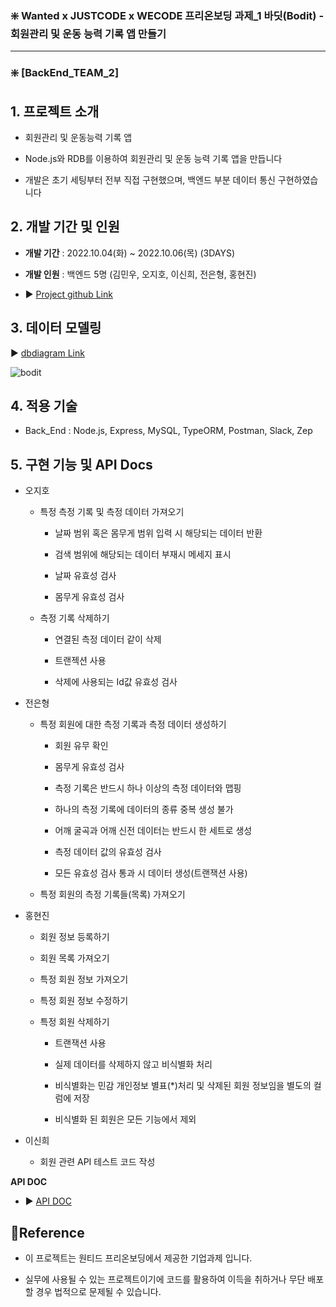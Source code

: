 ### ❇️ Wanted x JUSTCODE x WECODE 프리온보딩 과제_1 바딧(Bodit) - 회원관리 및 운동 능력 기록 앱 만들기

---

### ❇️ [BackEnd_TEAM_2]

##

## 1. 프로젝트 소개

- 회원관리 및 운동능력 기록 앱
  
- Node.js와 RDB를 이용하여 회원관리 및 운동 능력 기록 앱을 만듭니다
  
- 개발은 초기 세팅부터 전부 직접 구현했으며, 백엔드 부분 데이터 통신 구현하였습니다
  

##

## 2. 개발 기간 및 인원

- **개발 기간** : 2022.10.04(화) ~ 2022.10.06(목) (3DAYS)
  
- **개발 인원** : 백엔드 5명 (김민우, 오지호, 이신희, 전은형, 홍현진)
  
- ▶️ [Project github Link](https://github.com/hjz1010/PreOnBoarding_1st_Bodit)
  

##

## 3. 데이터 모델링

▶️ [dbdiagram Link](https://dbdiagram.io/d/633bddcef0018a1c5f8b39d4)

![bodit](https://user-images.githubusercontent.com/107532513/194332330-a70f64be-4d72-4ceb-8499-c2f5730186ae.png)


## 4. 적용 기술

- Back_End : Node.js, Express, MySQL, TypeORM, Postman, Slack, Zep
  

## 5. 구현 기능 및 API Docs
  
  
- 오지호
  
  - 특정 측정 기록 및 측정 데이터 가져오기

    - 날짜 범위 혹은 몸무게 범위 입력 시 해당되는 데이터 반환

    - 검색 범위에 해당되는 데이터 부재시 메세지 표시

    - 날짜 유효성 검사

    - 몸무게 유효성 검사
    
  - 측정 기록 삭제하기 
  
    - 연결된 측정 데이터 같이 삭제

    - 트랜젝션 사용

    - 삭제에 사용되는 Id값 유효성 검사
    
- 전은형

  - 특정 회원에 대한 측정 기록과 측정 데이터 생성하기
  
    - 회원 유무 확인
    
    - 몸무게 유효성 검사

    - 측정 기록은 반드시 하나 이상의 측정 데이터와 맵핑

    - 하나의 측정 기록에 데이터의 종류 중복 생성 불가

    - 어깨 굴곡과 어깨 신전 데이터는 반드시 한 세트로 생성

    - 측정 데이터 값의 유효성 검사

    - 모든 유효성 검사 통과 시 데이터 생성(트랜잭션 사용)

  - 특정 회원의 측정 기록들(목록) 가져오기
    
- 홍현진

  - 회원 정보 등록하기

  - 회원 목록 가져오기

  - 특정 회원 정보 가져오기

  - 특정 회원 정보 수정하기

  - 특정 회원 삭제하기
  
    - 트랜잭션 사용

    - 실제 데이터를 삭제하지 않고 비식별화 처리

    - 비식별화는 민감 개인정보 별표(*)처리 및 삭제된 회원 정보임을 별도의 컬럼에 저장

    - 비식별화 된 회원은 모든 기능에서 제외
    
- 이신희

  - 회원 관련 API 테스트 코드 작성


**API DOC**
- ▶️ [API DOC](https://documenter.getpostman.com/view/15423127/2s83zdwSFu#f5691cd7-dc6d-4b8e-bb52-6dd4dde23a97)



## 🔶Reference

- 이 프로젝트는 원티드 프리온보딩에서 제공한 기업과제 입니다.
  
- 실무에 사용될 수 있는 프로젝트이기에 코드를 활용하여 이득을 취하거나 무단 배포할 경우 법적으로 문제될 수 있습니다.
